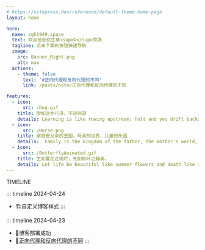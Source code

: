 ```yaml
---
# https://vitepress.dev/reference/default-theme-home-page
layout: home

hero:
  name: zgh1949.space
  text: 欢迎莅临仿生草<sup>©</sup>牧场
  tagline: 点击下面的按钮快速导航
  image:
    src: Banner_Right.png
    alt: max
  actions:
    - theme: false
      text: '#正向代理和反向代理的不同'
      link: /posts/note/正向代理和反向代理的不同

features:
  - icon:
      src: /Dog.gif
    title: 学如逆水行舟，不进则退
    details: Learning is like rowing upstream; halt and you drift backwards
  - icon:
      src: /Horse.png
    title: 家庭是父亲的王国，母亲的世界，儿童的乐园
    details:  Family is the kingdom of the father, the mother's world, children's paradise.
  - icon:
      src: /ButterflyAnimated.gif
    title: 生如夏花之绚烂，死如秋叶之静美。
    details: Let life be beautiful like summer flowers and death like autumn leaves.
---
```

<span class="timeline-text">TIMELINE</span>

::: timeline 2024-04-24
- 🏗️自定义博客样式
:::

::: timeline 2024-04-23
- 🚩博客部署成功
- 📄[正向代理和反向代理的不同](./posts/note/反向代理与正向代理.md)
:::

